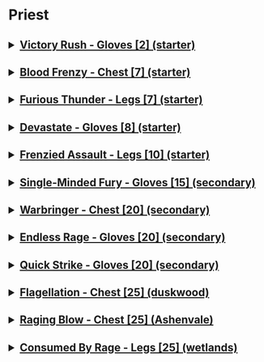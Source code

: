 <h1>Priest</h1>

<h2><details><summary><u><b>Victory Rush - Gloves [2] (starter)</b></u></summary>
<dl>
    <dt>Alliance</dt>
    <dd>Dun Morogh: Rewarded from the quest The Lost Rune (Dwarves) or The Lost Rune (Gnomes). </dd>
    <dd>Elwynn Forest: Obtained from Kobold Stashbox in the back of the Echo Ridge Mine.</dd>
    <dd>Teldrassil: Rewarded from the quest Amidst the Shadowed Webs.</dd>
    <dt>Horde</dt>
    <dd>Durotar: Obtained in Hidden Cache, which requires a small jumping puzzle directly next to the spawn point inside the Valley of Trials.</dd>
    <dd>Mulgore: Obtained in Bristleback Loot Cache, at the top of a small hill in Brambleblade Ravine.</dd>
    <dd>Tirisfal Glades: Obtained in Lost Stash, found at the back of the cave filled with Spiders. </dd>
</dl>
</details></h2>

<h2><details><summary><u><b>Blood Frenzy - Chest [7] (starter)</b></u></summary>
<dl>
<dd>Drops off Wandering Swordsman mob, found in several locations (see Wandering Swordsman for locations because as advertised, he wanders. Challenge him to start the process.</dd>
    <dt>Alliance</dt>
    <dd>Alliance: Dun Morogh, Elwynn Forest, Teldrassil</dd>
    <dt>Horde</dt>
    <dd>DuHorde: Durotar, Mulgore, Tirisfal Glades</dd>
</dl>
</details></h2>

<h2><details><summary><u><b>Furious Thunder - Legs [7] (starter)</b></u></summary>
<dl>
<dt>Alliance</dt>
<dd>Dun Morogh: Dropped from Fyodi, Lurkmane</dd>
<dd>Elwynn Forest: Dropped from Goldtooth, Mother Fang</dd>
<dd>Teldrassil: Obtained inside Gnarlpine Cache in the Barrow Den</dd>
<dt>Horde</dt>
<dd>Durotar: Dropped from Gazz'uz, Sarkoth, Zalazane</dd>
<dd>Mulgore: Dropped from Mazzranache, Arra'chea, Lurkmane</dd>
<dd>Tirisfal Glades: Dropped from Gillgar near Solliden Farmstead</dd>
</dl>
</details></h2>

<h2><details><summary><u><b>Devastate - Gloves [8] (starter)</b></u></summary>
<dl>
<dt>Alliance</dt>
<dd>Dun Morogh: Turn in a Severed Troll Head, Severed Wendigo Paw, and Pristine Trogg Heart to Junni Steelpass in Kharanos.</dd>
<dd>Stormwind: Turn in a Severed Kobold Head, Severed Murloc Head and Severed Gnoll Head to Viktoria Woods in Stormwind.</dd>
<dd>Darnassus: Turn in a Severed Tiger Head, Severed Owl Head, and Severed Spider Head to Delwynna in Darnassus.</dd>
<dt>Horde</dt>
<dd>Durotar: Turn in a Severed Centaur Head, Severed Harpy Head, and Severed Quilboar Head to Vahi Bonesplitter in Razor Hill.</dd>
<dd>Mulgore: Turn in a Severed Gnoll Head, Severed Harpy Head, and Severed Quilboar Head to Vateya Timberhoof in Bloodhoof Village.</dd>
<dd>Undercity: Turn in a Severed Bat Head, Severed Gnoll Head, and Severed Murloc Head to Dorac Graves in the Undercity.</dd>
</dl>
</details></h2>

<h2><details><summary><u><b>Frenzied Assault - Legs [10] (starter)</b></u></summary>
<dl>
    <dt>Alliance</dt>
    <dd>Ironforge: Talk to the Innkeeper Bruuk Barleybeard, who will ask you to kill Bruart, located between the door and the staircase.</dd>
    <dd>Stormwind: Speak to the Innkeeper in The Park, who will ask you to remove the drunk from the entrance - ensure you get the final blow and return to the innkeeper.</dd>
    <dd>Teldrassil: Speak to Innkeeper Keldamyr in Dolanaar, who will ask you to remove a drunk on the second floor. Defeat him to earn the rune.</dd>
    <dt>Horde</dt>
    <dd>Orgrimmar: Speak to Zamja in The Drag. She'll ask you to kill Gru'ark outside of the cooking hut to receive the rune.</dd>
    <dd>Thunder Bluff: Speak to Netali Proudwind at the Spirit Rise. She'll ask you to get rid of Mooart, located just behind you. Defeat him to earn the rune.</dd>
    <dd>Tirisfal Glades: Speak to Penny Hawkins at the Brill Inn. She'll ask that you remove Blueheart from the basement - head downstairs and defeat him to earn the rune.</dd>
</dl>
    </dl>
</details></h2>

<h2><details><summary><u><b>Single-Minded Fury - Gloves [15] (secondary)</b></u></summary>
    <dl>
    <dd> Rune of Single-Minded Fury is purchasable for 2 when you reach Friendly with the new Supply Factions, Durotar Supply and Logistics for Horde players and Azeroth Commerce Authority for Alliance players. </dd>
    </dl>
</details></h2>

<h2><details><summary><u><b>Warbringer - Chest [20] (secondary)</b></u></summary>
    <dl>
    <dt>This rune is sold by Grizzby, located in Ratchet. In order to purchase this rune, Grizzby will require you to complete the following pre-quests.</dt>
    <dd>Shredder Turbochargers - You will need to bring Grizzby 16 Shredder Turbocharger. These are acquired by using Shredder Autosalvage Unit on Venture Co. Shredders in the Windshear Crag, Stonetalon Mountains.</dd>
	<dd>Dark Iron Ordinance - You will need to bring Grizzby 20 Dark Iron Ordinance. These are acquired by slaying Dark Iron Insurgent in North Loch Modan, or Dark Iron Rifleman and other Dark Iron dwarves in North Wetlands.</dd>
	<dd>Fish Oil - You will need to bring Grizzby 24 Fish Oil. These are acquired by slaying murlocs in Hillsbrad or Wetlands. You may also use the Auction House as these items are fairly common.</dd>
</dl>
</details></h2>

<h2><details><summary><u><b>Endless Rage - Gloves [20] (secondary)</b></u></summary>
    <dl>
    <dt>Alliance</dt>
    <dd>Westfall: Drops from Old Murk-Eye.</dd>
    <dd>Loch Modan: Kill Elite ogres at Mo'grosh Stronghold until they drop Battle Totem. Use this item to challenge the Level 19 Elite Haren Swifthoof. Kill him to receive this Rune.</dd>
    <dd>Darkshore: Drops from Lady Sedorax.</dd>
    <dt>Horde</dt>
    <dd>The Barrens: Find the Horde Warbanner in the Crossroads and take it to Northwatch Hold. There will be an Alliance banner at the top of the hill. Replace it and Lieutenant Stonebrew will spawn. Defeat him for the Rune.</dd>
    <dd>Silverpine Forest: Head to the Skittering Dark Cave and kill the Webbed Victims. Kill the Lost Adventurer that spawns for this Rune.</dd>
    </dl>
</details></h2>

<h2><details><summary><u><b>Quick Strike - Gloves [20] (secondary)</b></u></summary>
    <dl>
    <dt>Alliance</dt>
    <dd>Loch Modan: Loot Troggs around (/way 41, 72) to acquire a Cracked Skull-Shaped Geode, then get hit by a Stonesplinter Skullthumper's stun.</dd>
    <dd>Westfall: Kill Defias to obtain Gillsbane, which can then be used to kill Murlocs to acquire a Soul of the Sea. Interact with the Medusa statue at (/way 25, 68) to spawn a mob which will drop the rune.</dd>
    <dd>Darkshore: Loot the Gnarled Harpoon at around (/way 47.8, 16.0). Use this item to weaken Paxnozz and kill it for this Rune.</dd>
    <dt>Horde</dt>
    <dd>The Barrens: Talk to Kilxx by the docks in Ratchet. Purchase a Fishing Harpoon and head into the bay to find Bruuz circling around a boat at the bottom. Use the harpoon to lower the shark's health and kill him to receive this Rune.</dd>
    </dl>
</details></h2>

<h2><details><summary><u><b>Flagellation - Chest [25] (duskwood)</b></u></summary>
<dl>
<dd>Head to Raven Hill in western Duskwood. Go into the northeastern crypt, head down, and take a left into the first big room. Close to the entrance there will be an object that you can interact with that will contain a Decrepit Phylactery.</dd>
<dd>Exit the crypt, and instead head to the crypt in western Raven Hill. Go down and take a right into the room that has a stone throne.</dd>
<dd>In the room you will find Slumbering Bones that you can use the Phylactery on. This will summon Awakened Lich, a level 25 elite that casts Banish. This elite drops Rune of Flagellation.</dd>
</dl>

</details></h2>

<h2><details><summary><u><b>Raging Blow - Chest [25] (Ashenvale)</b></u></summary>
<dl>
<dt>Both Factions: For this Rune, talk to a gnome NPC named Alonso in Ashenvale near the Stonetalon entrance, /way 42 70. He will ask you to bring three Dragonslayer items:</dt>
<dd>Dragonslayer's Shield - Behind Gath'Ilzogg, the elite Orc in Stonewatch Keep, Redridge Mountains. It is on the wall, takes a few seconds to pick up so have to kill the mobs.</dd>
<dd>Dragonslayer's Lance - in Wetlands at Dun'modr from a neutral NPC named Dark Iron Entrepreneur. You will see a building with a big Keg on it, on the left side facing the town. He sells it for 75.</dd>
<dd>Dragonslayer's Helm - in Shadowfang Keep behind Commander Springvale. There will be a shiny helm to pick up.</dd>
</details></h2>

<h2><details><summary><u><b>Consumed By Rage - Legs [25] (wetlands)</b></u></summary>
    <dl>
    <dd>Dropped by elite owl Carrodin at Thelgen Rock in the Wetlands. Located all the way at the back of a cave at /way 47 64.</dd>
</dl>
</details></h2>
